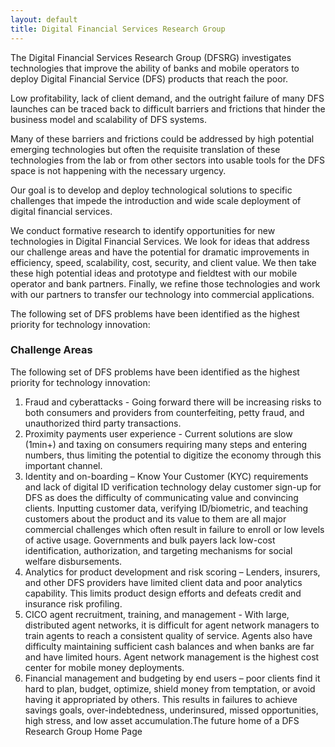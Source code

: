 ```yaml
---
layout: default
title: Digital Financial Services Research Group
---
```



The Digital Financial Services Research Group (DFSRG) investigates technologies that improve the ability of banks and mobile operators to deploy Digital Financial Service (DFS) products that reach the poor.

Low profitability, lack of client demand, and the outright failure of many DFS launches can be traced back to difficult barriers and frictions that hinder the business model and scalability of DFS systems.

Many of these barriers and frictions could be addressed by high potential emerging technologies but often the requisite translation of these technologies from the lab or from other sectors into usable tools for the DFS space is not happening with the necessary urgency.

<div class="jumbotron">
Our goal is to develop and deploy technological solutions to specific challenges that impede the introduction and wide scale deployment of digital financial services.
</div>

We conduct formative research to identify opportunities for new technologies in Digital Financial Services. We look for ideas that address our challenge areas and have the potential for dramatic improvements in efficiency, speed, scalability, cost, security, and client value. We then take these high potential ideas and prototype and fieldtest with our mobile operator and bank partners.  Finally, we refine those technologies and work with our partners to transfer our technology into commercial applications.

The following set of DFS problems have been identified as the highest priority for technology innovation:

### Challenge Areas

The following set of DFS problems have been identified as the highest priority for technology innovation:

1. Fraud and cyberattacks - Going forward there will be increasing risks to both consumers and providers from counterfeiting, petty fraud, and unauthorized third party transactions.
1. Proximity payments user experience - Current solutions are slow (1min+) and taxing on consumers requiring many steps and entering numbers, thus limiting the potential to digitize the economy through this important channel.
3. Identity and on-boarding – Know Your Customer (KYC) requirements and lack of digital ID verification technology delay customer sign-up for DFS as does the difficulty of communicating value and convincing clients. Inputting customer data, verifying ID/biometric, and teaching customers about the product and its value to them are all major commercial challenges which often result in failure to enroll or low levels of active usage. Governments and bulk payers lack low-cost identification, authorization, and targeting mechanisms for social welfare disbursements.
4. Analytics for product development and risk scoring – Lenders, insurers, and other DFS providers have limited client data and poor analytics capability. This limits product design efforts and defeats credit and insurance risk profiling.
5. CICO agent recruitment, training, and management - With large, distributed agent networks, it is difficult for agent network managers to train agents to reach a consistent quality of service. Agents also have difficulty maintaining sufficient cash balances and when banks are far and have limited hours. Agent network management is the highest cost center for mobile money deployments.
6. Financial management and budgeting by end users – poor clients find it hard to plan, budget, optimize, shield money from temptation, or avoid having it appropriated by others. This results in failures to achieve savings goals, over-indebtedness, underinsured, missed opportunities, high stress, and low asset accumulation.The future home of a DFS Research Group Home Page
